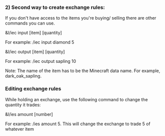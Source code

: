 ### 2) Second way to create exchange rules:

If you don't have access to the items you're buying/ selling there are other commands you can use.

&l/iec input [item] [quantity]

For example: /iec input diamond 5

&l/iec output [item] [quantity]

For example: /iec output sapling 10

Note: The name of the item has to be the Minecraft data name. For example, dark_oak_sapling.

### Editing exchange rules

While holding an exchange, use the following command to change the quantity it trades:

&l/ies amount [number]

For example: /ies amount 5. This will change the exchange to trade 5 of whatever item 
